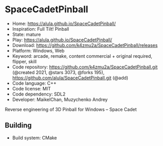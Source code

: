# SpaceCadetPinball

- Home: https://alula.github.io/SpaceCadetPinball/
- Inspiration: Full Tilt! Pinball
- State: mature
- Play: https://alula.github.io/SpaceCadetPinball/
- Download: https://github.com/k4zmu2a/SpaceCadetPinball/releases
- Platform: Windows, Web
- Keyword: arcade, remake, content commercial + original required, flipper, skill
- Code repository: https://github.com/k4zmu2a/SpaceCadetPinball.git (@created 2021, @stars 3073, @forks 195), https://github.com/alula/SpaceCadetPinball.git (@add)
- Code language: C++
- Code license: MIT
- Code dependency: SDL2
- Developer: MaikelChan, Muzychenko Andrey

Reverse engineering of 3D Pinball for Windows – Space Cadet

## Building

- Build system: CMake
